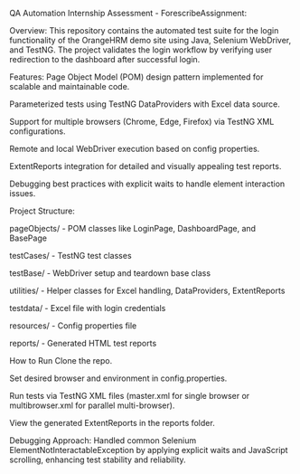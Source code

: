 QA Automation Internship Assessment - ForescribeAssignment:

Overview:
This repository contains the automated test suite for the login functionality of the OrangeHRM demo site using Java, Selenium WebDriver, and TestNG. The project validates the login workflow by verifying user redirection to the dashboard after successful login.

Features:
Page Object Model (POM) design pattern implemented for scalable and maintainable code.

Parameterized tests using TestNG DataProviders with Excel data source.

Support for multiple browsers (Chrome, Edge, Firefox) via TestNG XML configurations.

Remote and local WebDriver execution based on config properties.

ExtentReports integration for detailed and visually appealing test reports.

Debugging best practices with explicit waits to handle element interaction issues.

Project Structure:

pageObjects/ - POM classes like LoginPage, DashboardPage, and BasePage

testCases/ - TestNG test classes

testBase/ - WebDriver setup and teardown base class

utilities/ - Helper classes for Excel handling, DataProviders, ExtentReports

testdata/ - Excel file with login credentials

resources/ - Config properties file

reports/ - Generated HTML test reports

How to Run
Clone the repo.

Set desired browser and environment in config.properties.

Run tests via TestNG XML files (master.xml for single browser or multibrowser.xml for parallel multi-browser).

View the generated ExtentReports in the reports folder.

Debugging Approach:
Handled common Selenium ElementNotInteractableException by applying explicit waits and JavaScript scrolling, enhancing test stability and reliability.

